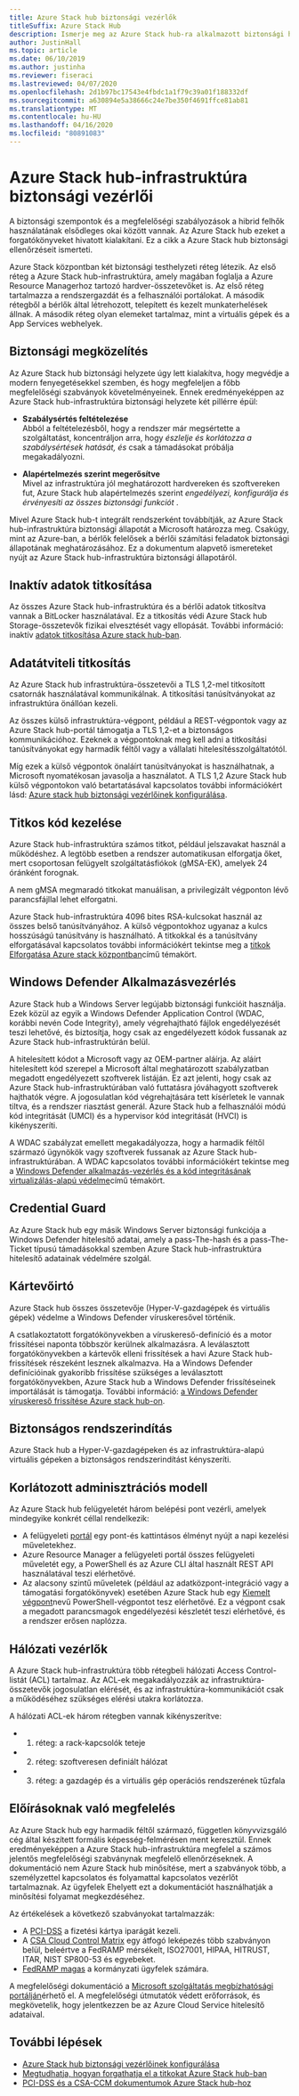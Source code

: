 ```yaml
---
title: Azure Stack hub biztonsági vezérlők
titleSuffix: Azure Stack Hub
description: Ismerje meg az Azure Stack hub-ra alkalmazott biztonsági helyzeteket és vezérlőket.
author: JustinHall
ms.topic: article
ms.date: 06/10/2019
ms.author: justinha
ms.reviewer: fiseraci
ms.lastreviewed: 04/07/2020
ms.openlocfilehash: 2d1b97bc17543e4fbdc1a1f79c39a01f188332df
ms.sourcegitcommit: a630894e5a38666c24e7be350f4691ffce81ab81
ms.translationtype: MT
ms.contentlocale: hu-HU
ms.lasthandoff: 04/16/2020
ms.locfileid: "80891083"
---
```

# <a name="azure-stack-hub-infrastructure-security-controls"></a>Azure Stack hub-infrastruktúra biztonsági vezérlői

A biztonsági szempontok és a megfelelőségi szabályozások a hibrid felhők használatának elsődleges okai között vannak. Az Azure Stack hub ezeket a forgatókönyveket hivatott kialakítani. Ez a cikk a Azure Stack hub biztonsági ellenőrzéseit ismerteti.

Azure Stack központban két biztonsági testhelyzeti réteg létezik. Az első réteg a Azure Stack hub-infrastruktúra, amely magában foglalja a Azure Resource Managerhoz tartozó hardver-összetevőket is. Az első réteg tartalmazza a rendszergazdát és a felhasználói portálokat. A második rétegből a bérlők által létrehozott, telepített és kezelt munkaterhelések állnak. A második réteg olyan elemeket tartalmaz, mint a virtuális gépek és a App Services webhelyek.

## <a name="security-approach"></a>Biztonsági megközelítés

Az Azure Stack hub biztonsági helyzete úgy lett kialakítva, hogy megvédje a modern fenyegetésekkel szemben, és hogy megfeleljen a főbb megfelelőségi szabványok követelményeinek. Ennek eredményeképpen az Azure Stack hub-infrastruktúra biztonsági helyzete két pillérre épül:

- **Szabálysértés feltételezése**  
    Abból a feltételezésből, hogy a rendszer már megsértette a szolgáltatást, koncentráljon arra, hogy *észlelje és korlátozza a szabálysértések hatását, és* csak a támadásokat próbálja megakadályozni.

- **Alapértelmezés szerint megerősítve**  
    Mivel az infrastruktúra jól meghatározott hardvereken és szoftvereken fut, Azure Stack hub alapértelmezés szerint *engedélyezi, konfigurálja és érvényesíti az összes biztonsági funkciót* .

Mivel Azure Stack hub-t integrált rendszerként továbbítják, az Azure Stack hub-infrastruktúra biztonsági állapotát a Microsoft határozza meg. Csakúgy, mint az Azure-ban, a bérlők felelősek a bérlői számítási feladatok biztonsági állapotának meghatározásához. Ez a dokumentum alapvető ismereteket nyújt az Azure Stack hub-infrastruktúra biztonsági állapotáról.

## <a name="data-at-rest-encryption"></a>Inaktív adatok titkosítása

Az összes Azure Stack hub-infrastruktúra és a bérlői adatok titkosítva vannak a BitLocker használatával. Ez a titkosítás védi Azure Stack hub Storage-összetevők fizikai elvesztését vagy ellopását. További információ: inaktív [adatok titkosítása Azure stack hub-ban](azure-stack-security-bitlocker.md).

## <a name="data-in-transit-encryption"></a>Adatátviteli titkosítás

Az Azure Stack hub infrastruktúra-összetevői a TLS 1,2-mel titkosított csatornák használatával kommunikálnak. A titkosítási tanúsítványokat az infrastruktúra önállóan kezeli.

Az összes külső infrastruktúra-végpont, például a REST-végpontok vagy az Azure Stack hub-portál támogatja a TLS 1,2-et a biztonságos kommunikációhoz. Ezeknek a végpontoknak meg kell adni a titkosítási tanúsítványokat egy harmadik féltől vagy a vállalati hitelesítésszolgáltatótól.

Míg ezek a külső végpontok önaláírt tanúsítványokat is használhatnak, a Microsoft nyomatékosan javasolja a használatot.
A TLS 1,2 Azure Stack hub külső végpontokon való betartatásával kapcsolatos további információkért lásd: [Azure stack hub biztonsági vezérlőinek konfigurálása](azure-stack-security-configuration.md).

## <a name="secret-management"></a>Titkos kód kezelése

Azure Stack hub-infrastruktúra számos titkot, például jelszavakat használ a működéshez. A legtöbb esetben a rendszer automatikusan elforgatja őket, mert csoportosan felügyelt szolgáltatásfiókok (gMSA-EK), amelyek 24 óránként forognak.

A nem gMSA megmaradó titkokat manuálisan, a privilegizált végponton lévő parancsfájllal lehet elforgatni.

Azure Stack hub-infrastruktúra 4096 bites RSA-kulcsokat használ az összes belső tanúsítványához. A külső végpontokhoz ugyanaz a kulcs hosszúságú tanúsítvány is használható. A titkokkal és a tanúsítvány elforgatásával kapcsolatos további információkért tekintse meg a [titkok Elforgatása Azure stack központban](azure-stack-rotate-secrets.md)című témakört.

## <a name="windows-defender-application-control"></a>Windows Defender Alkalmazásvezérlés

Azure Stack hub a Windows Server legújabb biztonsági funkcióit használja. Ezek közül az egyik a Windows Defender Application Control (WDAC, korábbi nevén Code Integrity), amely végrehajtható fájlok engedélyezését teszi lehetővé, és biztosítja, hogy csak az engedélyezett kódok fussanak az Azure Stack hub-infrastruktúrán belül.

A hitelesített kódot a Microsoft vagy az OEM-partner aláírja. Az aláírt hitelesített kód szerepel a Microsoft által meghatározott szabályzatban megadott engedélyezett szoftverek listáján. Ez azt jelenti, hogy csak az Azure Stack hub-infrastruktúrában való futtatásra jóváhagyott szoftverek hajthatók végre. A jogosulatlan kód végrehajtására tett kísérletek le vannak tiltva, és a rendszer riasztást generál. Azure Stack hub a felhasználói módú kód integritását (UMCI) és a hypervisor kód integritását (HVCI) is kikényszeríti.

A WDAC szabályzat emellett megakadályozza, hogy a harmadik féltől származó ügynökök vagy szoftverek fussanak az Azure Stack hub-infrastruktúrában.
A WDAC kapcsolatos további információkért tekintse meg a [Windows Defender alkalmazás-vezérlés és a kód integritásának virtualizálás-alapú védelme](https://docs.microsoft.com/windows/security/threat-protection/device-guard/introduction-to-device-guard-virtualization-based-security-and-windows-defender-application-control)című témakört.

## <a name="credential-guard"></a>Credential Guard

Az Azure Stack hub egy másik Windows Server biztonsági funkciója a Windows Defender hitelesítő adatai, amely a pass-The-hash és a pass-The-Ticket típusú támadásokkal szemben Azure Stack hub-infrastruktúra hitelesítő adatainak védelmére szolgál.

## <a name="antimalware"></a>Kártevőirtó

Azure Stack hub összes összetevője (Hyper-V-gazdagépek és virtuális gépek) védelme a Windows Defender víruskeresővel történik.

A csatlakoztatott forgatókönyvekben a víruskereső-definíció és a motor frissítései naponta többször kerülnek alkalmazásra. A leválasztott forgatókönyvekben a kártevők elleni frissítések a havi Azure Stack hub-frissítések részeként lesznek alkalmazva. Ha a Windows Defender definícióinak gyakoribb frissítése szükséges a leválasztott forgatókönyvekben, Azure Stack hub a Windows Defender frissítéseinek importálását is támogatja. További információ: [a Windows Defender víruskereső frissítése Azure stack hub-on](azure-stack-security-av.md).

## <a name="secure-boot"></a>Biztonságos rendszerindítás

Azure Stack hub a Hyper-V-gazdagépeken és az infrastruktúra-alapú virtuális gépeken a biztonságos rendszerindítást kényszeríti. 

## <a name="constrained-administration-model"></a>Korlátozott adminisztrációs modell

Az Azure Stack hub felügyeletét három belépési pont vezérli, amelyek mindegyike konkrét céllal rendelkezik:

- A felügyeleti [portál](azure-stack-manage-portals.md) egy pont-és kattintásos élményt nyújt a napi kezelési műveletekhez.
- Azure Resource Manager a felügyeleti portál összes felügyeleti műveletét egy, a PowerShell és az Azure CLI által használt REST API használatával teszi elérhetővé.
- Az alacsony szintű műveletek (például az adatközpont-integráció vagy a támogatási forgatókönyvek) esetében Azure Stack hub egy [Kiemelt végpont](azure-stack-privileged-endpoint.md)nevű PowerShell-végpontot tesz elérhetővé. Ez a végpont csak a megadott parancsmagok engedélyezési készletét teszi elérhetővé, és a rendszer erősen naplózza.

## <a name="network-controls"></a>Hálózati vezérlők

A Azure Stack hub-infrastruktúra több rétegbeli hálózati Access Control-listát (ACL) tartalmaz. Az ACL-ek megakadályozzák az infrastruktúra-összetevők jogosulatlan elérését, és az infrastruktúra-kommunikációt csak a működéséhez szükséges elérési utakra korlátozza.

A hálózati ACL-ek három rétegben vannak kikényszerítve:

- 1. réteg: a rack-kapcsolók teteje
- 2. réteg: szoftveresen definiált hálózat
- 3. réteg: a gazdagép és a virtuális gép operációs rendszerének tűzfala

## <a name="regulatory-compliance"></a>Előírásoknak való megfelelés

Az Azure Stack hub egy harmadik féltől származó, független könyvvizsgáló cég által készített formális képesség-felmérésen ment keresztül. Ennek eredményeképpen a Azure Stack hub-infrastruktúra megfelel a számos jelentős megfelelőségi szabványnak megfelelő ellenőrzéseknek. A dokumentáció nem Azure Stack hub minősítése, mert a szabványok több, a személyzettel kapcsolatos és folyamattal kapcsolatos vezérlőt tartalmaznak. Az ügyfelek Ehelyett ezt a dokumentációt használhatják a minősítési folyamat megkezdéséhez.

Az értékelések a következő szabványokat tartalmazzák:

- A [PCI-DSS](https://www.pcisecuritystandards.org/pci_security/) a fizetési kártya iparágát kezeli.
- A [CSA Cloud Control Matrix](https://cloudsecurityalliance.org/group/cloud-controls-matrix/#_overview) egy átfogó leképezés több szabványon belül, beleértve a FedRAMP mérsékelt, ISO27001, HIPAA, HITRUST, ITAR, NIST SP800-53 és egyebeket.
- [FedRAMP magas](https://www.fedramp.gov/fedramp-releases-high-baseline/) a kormányzati ügyfelek számára.

A megfelelőségi dokumentáció a [Microsoft szolgáltatás megbízhatósági portálján](https://aka.ms/azurestackcompliance)érhető el. A megfelelőségi útmutatók védett erőforrások, és megkövetelik, hogy jelentkezzen be az Azure Cloud Service hitelesítő adataival.

## <a name="next-steps"></a>További lépések

- [Azure Stack hub biztonsági vezérlőinek konfigurálása](azure-stack-security-configuration.md)
- [Megtudhatja, hogyan forgathatja el a titkokat Azure Stack hub-ban](azure-stack-rotate-secrets.md)
- [PCI-DSS és a CSA-CCM dokumentumok Azure Stack hub-hoz](https://aka.ms/azurestackcompliance)

